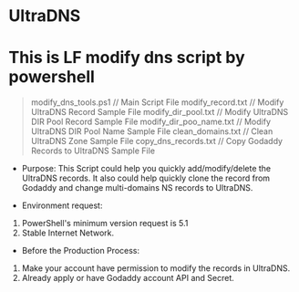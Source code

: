 # UltraDNS
# This is LF modify dns script by powershell
> modify_dns_tools.ps1  // Main Script File
> modify_record.txt // Modify UltraDNS Record Sample File
> modify_dir_pool.txt  // Modify UltraDNS DIR Pool Record Sample File
> modify_dir_poo_name.txt  // Modify UltraDNS DIR Pool Name Sample File
> clean_domains.txt  // Clean UltraDNS Zone Sample File
> copy_dns_records.txt  // Copy Godaddy Records to UltraDNS Sample File

* Purpose:
This Script could help you quickly add/modify/delete the UltraDNS records. It also could help quickly clone the record from Godaddy and change multi-domains NS records to UltraDNS.

* Environment request:

1. PowerShell's minimum version request is 5.1
2. Stable Internet Network. 

* Before the Production Process:

1. Make your account have permission to modify the records in UltraDNS.
2. Already apply or have Godaddy account API and Secret.
